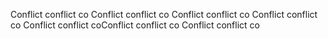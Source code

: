 Conflict conflict co
Conflict conflict co
Conflict conflict co
Conflict conflict co
Conflict conflict coConflict conflict co
Conflict conflict co
